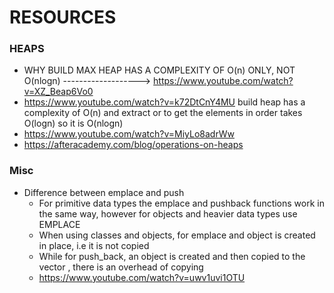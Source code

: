 # RESOURCES

### HEAPS
- WHY BUILD MAX HEAP HAS A COMPLEXITY OF O(n) ONLY, NOT O(nlogn) -------------------> https://www.youtube.com/watch?v=XZ_Beap6Vo0
- https://www.youtube.com/watch?v=k72DtCnY4MU    build heap has a complexity of O(n) and extract or to get the elements in order takes O(logn) so 
 it is O(nlogn)
 - https://www.youtube.com/watch?v=MiyLo8adrWw
- https://afteracademy.com/blog/operations-on-heaps

### Misc
- Difference between emplace and push
  - For primitive data types the emplace and pushback functions work in the same way, however for objects and heavier data types use EMPLACE
  - When using classes and objects, for emplace and object is created in place, i.e it is not copied
  - While for push_back, an object is created and then copied to the vector , there is an overhead of copying
  - https://www.youtube.com/watch?v=uwv1uvi1OTU

